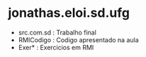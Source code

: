 # jonathas.eloi.sd.ufg

- src.com.sd : Trabalho final
- RMICodigo : Codigo apresentado na aula
- Exer* : Exercicios em RMI
